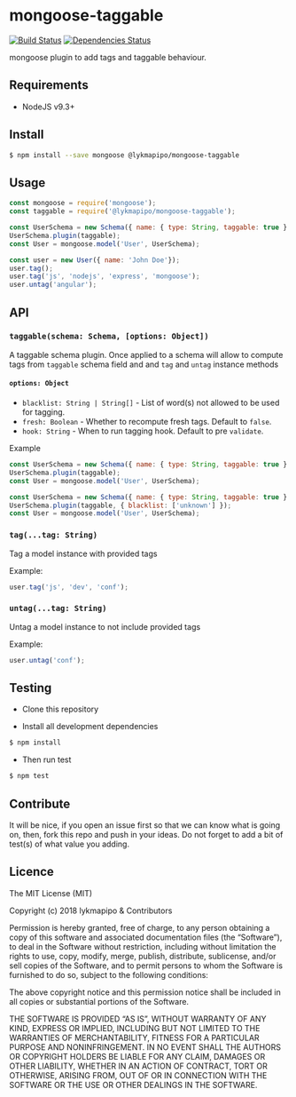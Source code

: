# mongoose-taggable

[![Build Status](https://travis-ci.org/lykmapipo/mongoose-taggable.svg?branch=master)](https://travis-ci.org/lykmapipo/mongoose-taggable)
[![Dependencies Status](https://david-dm.org/lykmapipo/mongoose-taggable/status.svg)](https://david-dm.org/lykmapipo/mongoose-taggable)

mongoose plugin to add tags and taggable behaviour. 

## Requirements

- NodeJS v9.3+

## Install
```sh
$ npm install --save mongoose @lykmapipo/mongoose-taggable
```

## Usage

```javascript
const mongoose = require('mongoose');
const taggable = require('@lykmapipo/mongoose-taggable');

const UserSchema = new Schema({ name: { type: String, taggable: true } });
UserSchema.plugin(taggable);
const User = mongoose.model('User', UserSchema);

const user = new User({ name: 'John Doe'});
user.tag();
user.tag('js', 'nodejs', 'express', 'mongoose');
user.untag('angular');
```

## API

### `taggable(schema: Schema, [options: Object])`
A taggable schema plugin. Once applied to a schema will allow to compute tags from `taggable` schema field and and `tag` and `untag` instance methods

#### `options: Object`
- `blacklist: String | String[]` - List of word(s) not allowed to be used for tagging.
- `fresh: Boolean` - Whether to recompute fresh tags. Default to `false`.
- `hook: String` - When to run tagging hook. Default to pre `validate`.

Example
```js
const UserSchema = new Schema({ name: { type: String, taggable: true } });
UserSchema.plugin(taggable);
const User = mongoose.model('User', UserSchema);

const UserSchema = new Schema({ name: { type: String, taggable: true } });
UserSchema.plugin(taggable, { blacklist: ['unknown'] });
const User = mongoose.model('User', UserSchema);
```


### `tag(...tag: String)`
Tag a model instance with provided tags

Example:
```js
user.tag('js', 'dev', 'conf');
```

### `untag(...tag: String)`
Untag a model instance to not include provided tags

Example:
```js
user.untag('conf');
```

## Testing
* Clone this repository

* Install all development dependencies
```sh
$ npm install
```
* Then run test
```sh
$ npm test
```

## Contribute
It will be nice, if you open an issue first so that we can know what is going on, then, fork this repo and push in your ideas. Do not forget to add a bit of test(s) of what value you adding.

## Licence
The MIT License (MIT)

Copyright (c) 2018 lykmapipo & Contributors

Permission is hereby granted, free of charge, to any person obtaining a copy of this software and associated documentation files (the “Software”), to deal in the Software without restriction, including without limitation the rights to use, copy, modify, merge, publish, distribute, sublicense, and/or sell copies of the Software, and to permit persons to whom the Software is furnished to do so, subject to the following conditions:

The above copyright notice and this permission notice shall be included in all copies or substantial portions of the Software.

THE SOFTWARE IS PROVIDED “AS IS”, WITHOUT WARRANTY OF ANY KIND, EXPRESS OR IMPLIED, INCLUDING BUT NOT LIMITED TO THE WARRANTIES OF MERCHANTABILITY, FITNESS FOR A PARTICULAR PURPOSE AND NONINFRINGEMENT. IN NO EVENT SHALL THE AUTHORS OR COPYRIGHT HOLDERS BE LIABLE FOR ANY CLAIM, DAMAGES OR OTHER LIABILITY, WHETHER IN AN ACTION OF CONTRACT, TORT OR OTHERWISE, ARISING FROM, OUT OF OR IN CONNECTION WITH THE SOFTWARE OR THE USE OR OTHER DEALINGS IN THE SOFTWARE. 